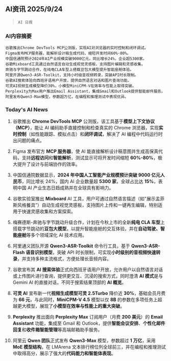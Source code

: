 ## AI资讯 2025/9/24

>  `AI 日报` 



### **AI内容摘要**

```
谷歌推出Chrome DevTools MCP公测版，实现AI对浏览器的实时控制和闭环调试。  
Figma发布MCP服务器，能解析设计稿生成代码，缩短开发时间60%-80%。  
中国信通院预计2024年AI产业规模突破9000亿元，同比增长24%，企业超5300家。  
谷歌Mixboard工具通过自然语言自动生成视觉灵感板，支持图片编辑和灵感收集。  
奔驰与字节跳动合作，在纯电CLA车型上搭载豆包大模型提升智能座舱体验。  
阿里开源Qwen3-ASR-Toolkit，支持小时级音视频转录，突破API时长限制。  
谷歌AI搜索体验向西班牙语用户开放，提供自然语言对话和图片查询功能。  
可灵AI视频生成模型降价30%，小模型MiniCPM-V在效率与性能上取得突破。  
Perplexity为Max用户推出Email Assistant，集成Gmail和Outlook提供智能邮件服务。  
阿里发布Qwen3-Max模型，参数超万亿，在编程和推理测试中表现优异。
```



### **Today's AI News**

1.  谷歌推出 **Chrome DevTools MCP** 公测版，该工具基于**模型上下文协议（MCP）**，能让 AI 编码助手直接控制和检查真实的 Chrome 浏览器，实现**实时控制**（如性能跟踪、模拟点击）和**闭环调试**，解决了 AI 编程中代码运行时出问题的痛点。

2.  Figma 发布官方 **MCP 服务器**，使 AI 能直接解析设计稿意图并生成高保真代码，支持**远程访问**和**智能解析**，测试显示可将开发时间缩短 **60%-80%**，极大提升了设计与前端协作的效率。

3.  中国信通院数据显示，**2024 年中国人工智能产业规模预计突破 9000 亿元人民币**，同比增长 24%，国内 AI 企业数量超 **5300 家**，全球占比达 **15%**，表明中国 AI 产业生态日趋成熟并在全球具有影响力。

4.  谷歌实验室推出 **Mixboard** AI 工具，用户可通过自然语言描述（如"展示孟菲斯风格餐具”）自动生成视觉灵感板，支持图片上传和一键再生编辑，特别适用于快速灵感收集和方案探索。

5.  梅赛德斯-奔驰与字节跳动升级合作，计划在今秋上市的全新**纯电 CLA 车型**上搭载字节跳动的**豆包大模型**，以提升智能座舱的交互体验，并在**自动驾驶、智能座舱**等多个领域深化 AI 技术应用。

6.  阿里通义团队开源 **Qwen3-ASR-Toolkit** 命令行工具，基于 **Qwen3-ASR-Flash 语音识别模型**，突破 API 时长限制，可实现**小时级别的音视频快速转录**，并支持多种主流格式，方便处理长音频内容。

7.  谷歌宣布其 **AI 搜索体验**正式向西班牙语用户开放，允许用户以自然语言对话或上传图片进行查询，提供更交互、沉浸的搜索方式，同时澄清 **AI 模式**是与 Gemini AI 的直接对话，不同于搜索结果顶部的 **AI 概览**。

8.  **可灵 AI** 宣布新一代**视频生成模型可灵 2.5Turbo** 降价近 **30%**，基础会员月费为 **66 元**，与此同时，**MiniCPM-V 4.5** 模型以仅 **8B** 的参数在多项任务上超越更大模型，展现了**小模型在效率与性能上的重大突破**。

9.  **Perplexity** 推出面向 **Perplexity Max** 订阅用户（月费 **200 美元**）的 **Email Assistant** 功能，集成至 Gmail 和 Outlook，提供**智能会议安排**、**个性化邮件回复**和**收件箱智能管理**等高端邮箱助手服务。

10. 阿里云 **Qwen 团队**正式发布 **Qwen3-Max** 模型，参数超过 **1 万亿**，采用 **MoE 模型结构**，在 LMArena 文本排行榜位列全球前三，并在编程和推理测试中取得高分，展示了强大的**代码能力和智能体表现**。